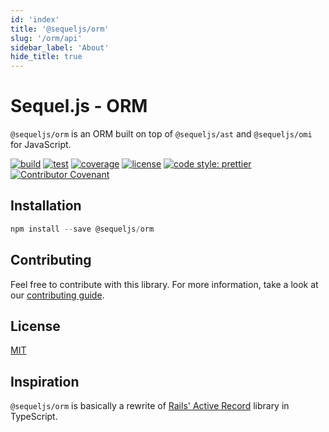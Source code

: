 ```yaml
---
id: 'index'
title: '@sequeljs/orm'
slug: '/orm/api'
sidebar_label: 'About'
hide_title: true
---
```


# Sequel.js - ORM

`@sequeljs/orm` is an ORM built on top of `@sequeljs/ast` and `@sequeljs/omi`
for JavaScript.

[![build](https://github.com/sequeljs/orm/workflows/build/badge.svg)](https://github.com/sequeljs/orm/)
[![test](https://github.com/sequeljs/orm/workflows/test/badge.svg)](https://github.com/sequeljs/orm/)
[![coverage](https://coveralls.io/repos/github/sequeljs/orm/badge.svg?branch=main)](https://coveralls.io/github/sequeljs/orm?branch=main)
[![license](https://img.shields.io/github/license/sequeljs/orm)](https://github.com/sequeljs/orm/blob/main/LICENSE.md)
[![code style: prettier](https://img.shields.io/badge/code_style-prettier-ff69b4.svg)](https://github.com/prettier/prettier)
[![Contributor Covenant](https://img.shields.io/badge/Contributor%20Covenant-v2.0%20adopted-ff69b4.svg)](https://github.com/sequeljs/orm/blob/main/CODE_OF_CONDUCT.md)

## Installation

```JavaScript
npm install --save @sequeljs/orm
```

## Contributing

Feel free to contribute with this library. For more information, take a look at
our
[contributing guide](https://github.com/sequeljs/orm/blob/main/CONTRIBUTING.md).

## License

[MIT](https://github.com/sequeljs/orm/blob/main/LICENSE)

## Inspiration

`@sequeljs/orm` is basically a rewrite of
[Rails' Active Record](https://github.com/rails/rails/tree/v6.1.0/activerecord)
library in TypeScript.
